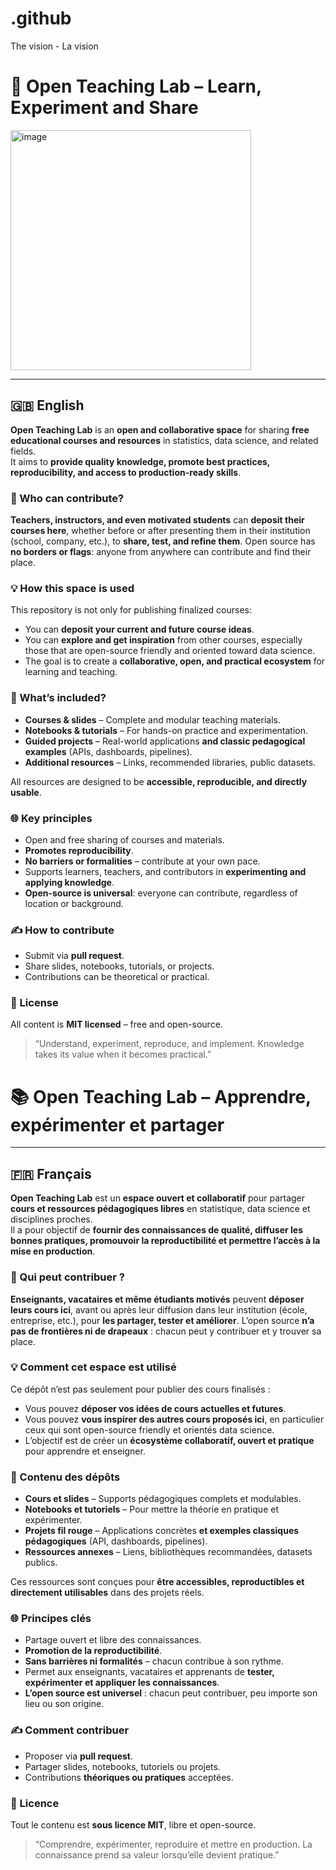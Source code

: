 # .github
The vision - La vision

# 🚀 Open Teaching Lab – Learn, Experiment and Share

<img width="385" height="384" alt="image" src="https://github.com/user-attachments/assets/e419ca4b-5a29-4071-ad7a-35debb56bbbd" />

---

## 🇬🇧 English

**Open Teaching Lab** is an **open and collaborative space** for sharing **free educational courses and resources** in statistics, data science, and related fields.  
It aims to **provide quality knowledge, promote best practices, reproducibility, and access to production-ready skills**.

### 🎯 Who can contribute?

**Teachers, instructors, and even motivated students** can **deposit their courses here**, whether before or after presenting them in their institution (school, company, etc.), to **share, test, and refine them**.
Open source has **no borders or flags**: anyone from anywhere can contribute and find their place.

### 💡 How this space is used

This repository is not only for publishing finalized courses:  
- You can **deposit your current and future course ideas**.  
- You can **explore and get inspiration** from other courses, especially those that are open-source friendly and oriented toward data science.  
- The goal is to create a **collaborative, open, and practical ecosystem** for learning and teaching.

### 📂 What’s included?

- **Courses & slides** – Complete and modular teaching materials.  
- **Notebooks & tutorials** – For hands-on practice and experimentation.  
- **Guided projects** – Real-world applications **and classic pedagogical examples** (APIs, dashboards, pipelines).  
- **Additional resources** – Links, recommended libraries, public datasets.  

All resources are designed to be **accessible, reproducible, and directly usable**.

### 🌐 Key principles

- Open and free sharing of courses and materials.  
- **Promotes reproducibility**.  
- **No barriers or formalities** – contribute at your own pace.  
- Supports learners, teachers, and contributors in **experimenting and applying knowledge**.
- **Open-source is universal**: everyone can contribute, regardless of location or background.

### ✍ How to contribute

- Submit via **pull request**.  
- Share slides, notebooks, tutorials, or projects.  
- Contributions can be theoretical or practical.

### 🧩 License

All content is **MIT licensed** – free and open-source.

> “Understand, experiment, reproduce, and implement. Knowledge takes its value when it becomes practical.”


# 📚 Open Teaching Lab – Apprendre, expérimenter et partager

---

## 🇫🇷 Français

**Open Teaching Lab** est un **espace ouvert et collaboratif** pour partager **cours et ressources pédagogiques libres** en statistique, data science et disciplines proches.  
Il a pour objectif de **fournir des connaissances de qualité, diffuser les bonnes pratiques, promouvoir la reproductibilité et permettre l’accès à la mise en production**.

### 🎯 Qui peut contribuer ?

**Enseignants, vacataires et même étudiants motivés** peuvent **déposer leurs cours ici**, avant ou après leur diffusion dans leur institution (école, entreprise, etc.), pour **les partager, tester et améliorer**.
L’open source **n’a pas de frontières ni de drapeaux** : chacun peut y contribuer et y trouver sa place.

### 💡 Comment cet espace est utilisé

Ce dépôt n’est pas seulement pour publier des cours finalisés :  
- Vous pouvez **déposer vos idées de cours actuelles et futures**.  
- Vous pouvez **vous inspirer des autres cours proposés ici**, en particulier ceux qui sont open-source friendly et orientés data science.  
- L’objectif est de créer un **écosystème collaboratif, ouvert et pratique** pour apprendre et enseigner.

### 📂 Contenu des dépôts

- **Cours et slides** – Supports pédagogiques complets et modulables.  
- **Notebooks et tutoriels** – Pour mettre la théorie en pratique et expérimenter.  
- **Projets fil rouge** – Applications concrètes **et exemples classiques pédagogiques** (API, dashboards, pipelines).  
- **Ressources annexes** – Liens, bibliothèques recommandées, datasets publics.  

Ces ressources sont conçues pour **être accessibles, reproductibles et directement utilisables** dans des projets réels.

### 🌐 Principes clés

- Partage ouvert et libre des connaissances.  
- **Promotion de la reproductibilité**.  
- **Sans barrières ni formalités** – chacun contribue à son rythme.  
- Permet aux enseignants, vacataires et apprenants de **tester, expérimenter et appliquer les connaissances**.
- **L’open source est universel** : chacun peut contribuer, peu importe son lieu ou son origine.

### ✍ Comment contribuer

- Proposer via **pull request**.  
- Partager slides, notebooks, tutoriels ou projets.  
- Contributions **théoriques ou pratiques** acceptées.

### 🧩 Licence

Tout le contenu est **sous licence MIT**, libre et open-source.

> “Comprendre, expérimenter, reproduire et mettre en production. La connaissance prend sa valeur lorsqu’elle devient pratique.”

